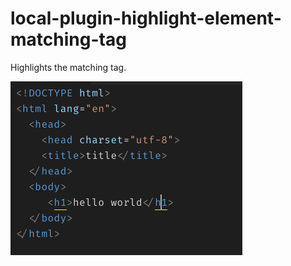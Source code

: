 # local-plugin-highlight-element-matching-tag

Highlights the matching tag.

![wrap tag demo](../../../../../images/highlight-matching-tag.png)
